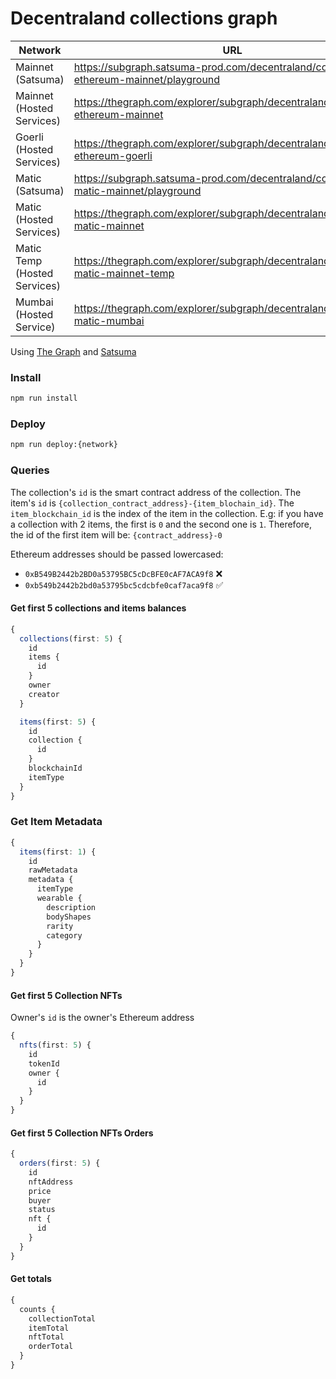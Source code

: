 # Decentraland collections graph

|Network|URL|Current|Previous|
|-|-|-|-|
|Mainnet (Satsuma)|https://subgraph.satsuma-prod.com/decentraland/collections-ethereum-mainnet/playground|QmXAJWxr83ff8yqZkK8NrWUxETRHyXbq69sy2bmQznT136|-|
|Mainnet (Hosted Services)|https://thegraph.com/explorer/subgraph/decentraland/collections-ethereum-mainnet |QmXAJWxr83ff8yqZkK8NrWUxETRHyXbq69sy2bmQznT136|QmWrLR11uq12yDD7qUFzeyYEFXxQiU2UcKFYZLrccCYkwk|
|Goerli (Hosted Services)|https://thegraph.com/explorer/subgraph/decentraland/collections-ethereum-goerli|QmXbmCWShvjizcePNj2BqxqsWxdb4sxK83RvDeF1gFcFDG|QmSjgZDY25SNr3kW6bsQWcSeh3NRoojtbrMSrXvKz4BsvJ|
|Matic (Satsuma)|https://subgraph.satsuma-prod.com/decentraland/collections-matic-mainnet/playground|Qmc1XwMPmbVNCqvbTkTNWxGogcZLxQ72WwTsgHVbRTJ7XD|QmaQmyuQeQQv2SVrj7uckChi1BMmCNaKQ3UMpL6JZxrSXs|
|Matic (Hosted Services)|https://thegraph.com/explorer/subgraph/decentraland/collections-matic-mainnet|Qmc1XwMPmbVNCqvbTkTNWxGogcZLxQ72WwTsgHVbRTJ7XD|QmNrxac6yGrZWKwYLNSFagwRcGEmHUeurwfVyfYppzAs6x|
|Matic Temp (Hosted Services)|https://thegraph.com/explorer/subgraph/decentraland/collections-matic-mainnet-temp|QmNrxac6yGrZWKwYLNSFagwRcGEmHUeurwfVyfYppzAs6x|QmaPNpL5oB4NjrTFmWAE4CesMjfhjouCigwptNz7x9i8cD|
|Mumbai (Hosted Service)|https://thegraph.com/explorer/subgraph/decentraland/collections-matic-mumbai|QmfZsAg5pbMBpwY1WuDR7QPfUZ3oNEkNagVXcQ42nKX1C5|Qmebs8WsrLs23pQ2oCZggVFN5raZffPx5Auqh1K1pr7iQQ|

Using [The Graph](https://thegraph.com) and [Satsuma](https://www.satsuma.xyz/)

### Install

```bash
npm run install
```

### Deploy

```bash
npm run deploy:{network}
```

### Queries

The collection's `id` is the smart contract address of the collection.
The item's `id` is `{collection_contract_address}-{item_blochain_id}`. The `item_blockchain_id` is the index of the item in the collection. E.g: if you have a collection with 2 items, the first is `0` and the second one is `1`. Therefore, the id of the first item will be: `{contract_address}-0`

Ethereum addresses should be passed lowercased:

- `0xB549B2442b2BD0a53795BC5cDcBFE0cAF7ACA9f8` ❌
- `0xb549b2442b2bd0a53795bc5cdcbfe0caf7aca9f8` ✅

#### Get first 5 collections and items balances

```typescript
{
  collections(first: 5) {
    id
    items {
      id
    }
    owner
    creator
  }

  items(first: 5) {
    id
    collection {
      id
    }
    blockchainId
    itemType
  }
}
```

### Get Item Metadata

```typescript
{
  items(first: 1) {
    id
    rawMetadata
    metadata {
      itemType
      wearable {
        description
        bodyShapes
        rarity
        category
      }
    }
  }
}
```

#### Get first 5 Collection NFTs

Owner's `id` is the owner's Ethereum address

```typescript
{
  nfts(first: 5) {
    id
    tokenId
    owner {
      id
    }
  }
}
```

#### Get first 5 Collection NFTs Orders

```typescript
{
  orders(first: 5) {
    id
    nftAddress
    price
    buyer
    status
    nft {
      id
    }
  }
}
```

#### Get totals

```typescript
{
  counts {
    collectionTotal
    itemTotal
    nftTotal
    orderTotal
  }
}
```
